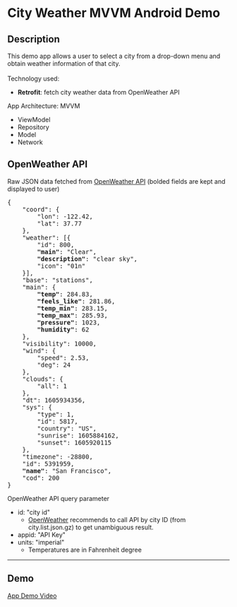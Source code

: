 # City Weather MVVM Android Demo

## Description
This demo app allows a user to select a city from a drop-down menu and obtain weather information of that city. <br> <br>
Technology used: <br>
- **Retrofit**: fetch city weather data from OpenWeather API

App Architecture: MVVM <br>
- ViewModel
- Repository
- Model
- Network


## OpenWeather API
Raw JSON data fetched from [OpenWeather API](https://openweathermap.org/current) (bolded fields are kept and displayed to user) <br>
<pre>
{
    "coord": {
        "lon": -122.42,
        "lat": 37.77
    },
    "weather": [{
        "id": 800,
        <b>"main"</b>: "Clear",
        <b>"description"</b>: "clear sky",
        "icon": "01n"
    }],
    "base": "stations",
    "main": {
        <b>"temp"</b>: 284.83,
        <b>"feels_like"</b>: 281.86,
        <b>"temp_min"</b>: 283.15,
        <b>"temp_max"</b>: 285.93,
        <b>"pressure"</b>: 1023,
        <b>"humidity"</b>: 62
    },
    "visibility": 10000,
    "wind": {
        "speed": 2.53,
        "deg": 24
    },
    "clouds": {
        "all": 1
    },
    "dt": 1605934356,
    "sys": {
        "type": 1,
        "id": 5817,
        "country": "US",
        "sunrise": 1605884162,
        "sunset": 1605920115
    },
    "timezone": -28800,
    "id": 5391959,
    <b>"name"</b>: "San Francisco",
    "cod": 200
}
</pre>


OpenWeather API query parameter
- id: "city id"
  - [OpenWeather](https://openweathermap.org/current#cityid) recommends to call API by city ID (from city.list.json.gz) to get unambiguous result.
- appid: "API Key"
- units: "imperial"
  - Temperatures are in Fahrenheit degree
---

## Demo
[App Demo Video](https://github.com/jiaweizhu830/City-Weather-MVVM-Android-Demo/tree/master/videos) <br>

